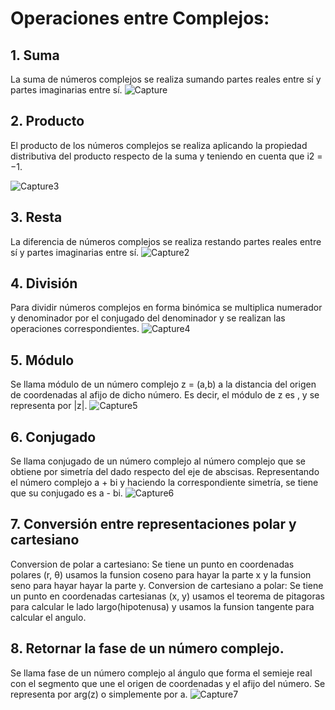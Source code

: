 # Operaciones entre Complejos:
## 1. Suma

   La suma de números complejos se realiza sumando partes reales entre sí y partes imaginarias entre sí.
   ![Capture](https://user-images.githubusercontent.com/53835484/63655139-efba1300-c749-11e9-91d3-3e6adb070363.PNG)
   
## 2. Producto

   El producto de los números complejos se realiza aplicando la propiedad distributiva del producto 
   respecto de la suma y teniendo en cuenta que i2 = −1.
   
   ![Capture3](https://user-images.githubusercontent.com/53835484/63655193-db2a4a80-c74a-11e9-9ac8-bea6764dddea.PNG)
   
## 3. Resta

   La diferencia de números complejos se realiza restando partes reales entre sí y partes imaginarias entre sí.
   ![Capture2](https://user-images.githubusercontent.com/53835484/63655158-445d8e00-c74a-11e9-84c9-0697ffd711e5.PNG)
   
## 4. División

   Para dividir números complejos en forma binómica se multiplica numerador y denominador por el conjugado del
   denominador y se realizan las operaciones correspondientes.
   ![Capture4](https://user-images.githubusercontent.com/53835484/63655247-728f9d80-c74b-11e9-8ffa-588417b9deb0.PNG)
   
## 5. Módulo

   Se llama módulo de un número complejo z = (a,b) a la distancia del origen de coordenadas al afijo de dicho número. 
   Es decir, el módulo de z es , y se representa por |z|.
   ![Capture5](https://user-images.githubusercontent.com/53835484/63655283-d1551700-c74b-11e9-85fc-2589b24adab5.PNG)

   
## 6. Conjugado

   Se llama conjugado de un número complejo al número complejo que se obtiene por simetría del dado respecto del eje de abscisas.
   Representando el número complejo a + bi  y haciendo la correspondiente simetría, se tiene que su conjugado es a - bi.
   ![Capture6](https://user-images.githubusercontent.com/53835484/63655313-3c065280-c74c-11e9-86fb-96d66d702148.PNG)
   
## 7. Conversión entre representaciones polar y cartesiano

   Conversion de polar a cartesiano:
      Se tiene un punto en coordenadas polares (r, θ) usamos la funsion coseno para hayar la parte x y la funsion seno para hayar
      hayar la parte y.
   Conversion de cartesiano a polar:
      Se tiene un punto en coordenadas cartesianas (x, y) usamos el teorema de pitagoras para calcular le lado largo(hipotenusa) y
      usamos la funsion tangente para calcular el angulo.

## 8. Retornar la fase de un número complejo.

   Se llama fase de un número complejo al ángulo que forma el semieje real con el segmento que une el origen de 
   coordenadas y el afijo del número. Se representa por arg(z) o simplemente por a.
   ![Capture7](https://user-images.githubusercontent.com/53835484/63655342-87206580-c74c-11e9-89c8-7635ae57d043.PNG)
































